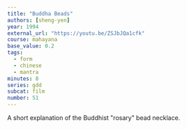 ```yaml
---
title: "Buddha Beads"
authors: [sheng-yen]
year: 1994
external_url: "https://youtu.be/ZSJbJQa1cfk"
course: mahayana
base_value: 0.2
tags:
  - form
  - chinese
  - mantra
minutes: 8
series: gdd
subcat: film
number: 51
---
```


A short explanation of the Buddhist "rosary" bead necklace.

